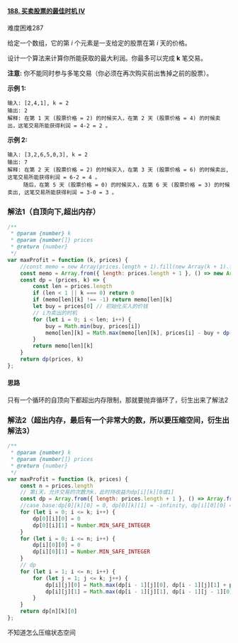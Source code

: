 #### [188. 买卖股票的最佳时机 IV](https://leetcode-cn.com/problems/best-time-to-buy-and-sell-stock-iv/)

难度困难287

给定一个数组，它的第 *i* 个元素是一支给定的股票在第 *i* 天的价格。

设计一个算法来计算你所能获取的最大利润。你最多可以完成 **k** 笔交易。

**注意:** 你不能同时参与多笔交易（你必须在再次购买前出售掉之前的股票）。

**示例 1:**

```
输入: [2,4,1], k = 2
输出: 2
解释: 在第 1 天 (股票价格 = 2) 的时候买入，在第 2 天 (股票价格 = 4) 的时候卖出，这笔交易所能获得利润 = 4-2 = 2 。
```

**示例 2:**

```
输入: [3,2,6,5,0,3], k = 2
输出: 7
解释: 在第 2 天 (股票价格 = 2) 的时候买入，在第 3 天 (股票价格 = 6) 的时候卖出, 这笔交易所能获得利润 = 6-2 = 4 。
     随后，在第 5 天 (股票价格 = 0) 的时候买入，在第 6 天 (股票价格 = 3) 的时候卖出, 这笔交易所能获得利润 = 3-0 = 3 。
```

### 解法1（自顶向下,超出内存）

```js
/**
 * @param {number} k
 * @param {number[]} prices
 * @return {number}
 */
var maxProfit = function (k, prices) {
    //const memo = new Array(prices.length + 1).fill(new Array(k + 1).fill(-1))// 此方法声明的数组有问题，后面的数组为地址,会使得长度为prices.length + 1的数组中全是相同的地址
    const memo = Array.from({ length: prices.length + 1 }, () => new Array(k + 1).fill(-1)) // 通过函数返回的地址，每一个都不一样
    const dp = (prices, k) => {
        const len = prices.length
        if (len < 1 || k === 0) return 0
        if (memo[len][k] !== -1) return memo[len][k]
        let buy = prices[0] // 初始化买入的价钱
        // i为卖出的时机
        for (let i = 0; i < len; i++) {
            buy = Math.min(buy, prices[i])
            memo[len][k] = Math.max(memo[len][k], prices[i] - buy + dp(prices.slice(i + 1), k - 1))
        }
        return memo[len][k]
    }
    return dp(prices, k)
};
```

#### 思路

只有一个循环的自顶向下都超出内存限制，那就要抛弃循环了，衍生出来了解法2

### 解法2（超出内存，最后有一个非常大的数，所以要压缩空间，衍生出解法3）

```js
/**
 * @param {number} k
 * @param {number[]} prices
 * @return {number}
 */
var maxProfit = function (k, prices) {
    const n = prices.length
    // 第i天，允许交易的次数为k，此时持收益为dp[i][k][0或1]
    const dp = Array.from({ length: prices.length + 1 }, () => Array.from({ length: k + 1 }, () => new Array(2).fill(-1)))
    //case base:dp[0][k][0] = 0, dp[0][k][1] = -infinity, dp[i][0][0] = 0, dp[i][0][1] = -infinity, 求dp[n][k][0]
    for (let i = 0; i <= k; i++) {
        dp[0][i][0] = 0
        dp[0][i][1] = Number.MIN_SAFE_INTEGER
    }
    for (let i = 0; i <= n; i++) {
        dp[i][0][0] = 0
        dp[i][0][1] = Number.MIN_SAFE_INTEGER
    }
    // dp
    for (let i = 1; i <= n; i++) {
        for (let j = 1; j <= k; j++) {
            dp[i][j][0] = Math.max(dp[i - 1][j][0], dp[i - 1][j][1] + prices[i - 1])
            dp[i][j][1] = Math.max(dp[i - 1][j][1], dp[i - 1][j - 1][0] - prices[i - 1])
        }
    }
    return dp[n][k][0]
};
```

 不知道怎么压缩状态空间